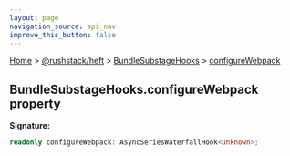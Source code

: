 ```yaml
---
layout: page
navigation_source: api_nav
improve_this_button: false
---
```



[Home](./index.md) &gt; [@rushstack/heft](./heft.md) &gt; [BundleSubstageHooks](./heft.bundlesubstagehooks.md) &gt; [configureWebpack](./heft.bundlesubstagehooks.configurewebpack.md)

## BundleSubstageHooks.configureWebpack property

<b>Signature:</b>

```typescript
readonly configureWebpack: AsyncSeriesWaterfallHook<unknown>;
```
